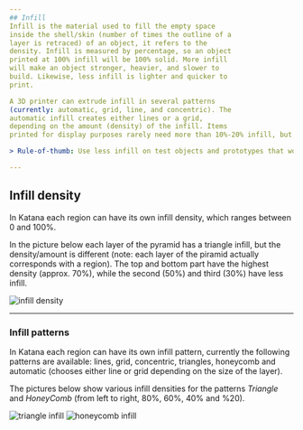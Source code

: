 ```yaml
---
## Infill
Infill is the material used to fill the empty space
inside the shell/skin (number of times the outline of a
layer is retraced) of an object, it refers to the
density. Infill is measured by percentage, so an object
printed at 100% infill will be 100% solid. More infill
will make an object stronger, heavier, and slower to
build. Likewise, less infill is lighter and quicker to
print.

A 3D printer can extrude infill in several patterns
(currently: automatic, grid, line, and concentric). The
automatic infill creates either lines or a grid,
depending on the amount (density) of the infill. Items
printed for display purposes rarely need more than 10%-20% infill, but functioning mechanical parts and pieces that will take more abuse will need 75%-100% infill.

> Rule-of-thumb: Use less infill on test objects and prototypes that wont be subjected much stress, use more infill on functional mechanical parts and objects that need to be durable.

---
```

## Infill density
In Katana each region can have its own infill density, which ranges between 0 and 100%.

In the picture below each layer of the pyramid has a triangle infill, but the density/amount is different (note: each layer of the piramid actually corresponds with a region). The top and bottom part have the highest density (approx. 70%), while the second (50%) and third (30%) have less infill.

![infill density](https://developers.formide.com/#/docs/katana/img/Traingle_Piramid.JPG)

---
### Infill patterns
In Katana each region can have its own infill pattern, currently the following patterns are available: lines, grid, concentric, triangles, honeycomb and automatic (chooses either line or grid depending on the size of the layer).

The pictures below show various infill densities for the patterns _Triangle_ and _HoneyComb_ (from left to right, 80%, 60%, 40% and %20).

![triangle infill](https://developers.formide.com/#/docs/katana/img/Triangle_Infill.JPG)
![honeycomb infill](https://developers.formide.com/#/docs/katana/img/HoneyComb_Infill.JPG)
